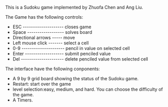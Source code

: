 This is a Sudoku game implemented by Zhuofa Chen and Ang Liu. 

The Game has the following controls:
 - ESC -------------------- closes game
 - Space ------------------ solves board
 - Directional arrows ----- move
 - Left mouse click ------- select a cell
 - 0-9 --------------------- pencil in value on selected cell
 - Enter ------------------- submit penciled value
 - Del --------------------- delete penciled value from selected cell 
 
The interface have the following conponents:
 - A 9 by 9 grid board showing the status of the Sudoku game.
 - Restart: start over the game
 - level selection:easy, medium, and hard. You can choose the difficulty of the game. 
 - A Timers. 

 
  
 
 
